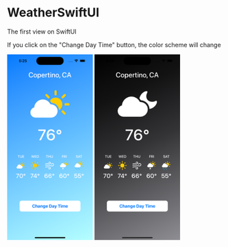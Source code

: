 # WeatherSwiftUI
The first view on SwiftUI

If you click on the "Change Day Time" button, the color scheme will change

<img src="Screenshots/day_screen.png" width = "200"> <img src="Screenshots/night_screen.png" width = "200">
